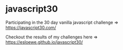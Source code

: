 # javascript30

Participating in the 30 day vanilla javascript challenge => https://javascript30.com/

Checkout the results of my challenges here => https://esloewe.github.io/javascript30/
